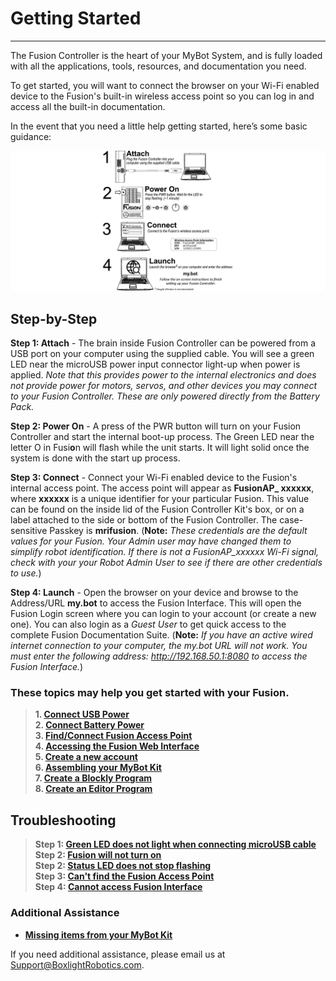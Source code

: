 # **Getting Started**
-----
The Fusion Controller is the heart of your MyBot System, and is fully loaded with all the applications, tools, resources, and documentation you need.  

To get started, you will want to connect the browser on your Wi-Fi enabled device to the Fusion's built-in wireless access point so you can log in and access all the built-in documentation.

In the event that you need a little help getting started, here’s some basic guidance:

![](img/Quick_Start/InsideLid.png)


## **Step-by-Step**
**Step 1: Attach** - The brain inside Fusion Controller can be powered from a USB port on your computer using the supplied cable.  You will see a green LED near the microUSB power input connector light-up when power is applied. *Note that this provides power to the internal electronics and does not provide power for motors, servos, and other devices you may connect to your Fusion Controller.  These are only powered directly from the Battery Pack.*

**Step 2: Power On** - A press of the PWR button will turn on your Fusion Controller and start the internal boot-up process.  The Green LED near the letter O in Fusi**o**n will flash while the unit starts.  It will light solid once the system is done with the start up process.

**Step 3: Connect** - Connect your Wi-Fi enabled device to the Fusion's internal access point.  The access point will appear as **FusionAP_ xxxxxx**, where **xxxxxx** is a unique identifier for your particular Fusion.  This value can be found on the inside lid of the Fusion Controller Kit's box, or on a label attached to the side or bottom of the Fusion Controller.  The case-sensitive Passkey is **mrifusion**.  (**Note:** *These credentials are the default values for your Fusion.  Your Admin user may have changed them to simplify robot identification.  If there is not a FusionAP_xxxxxx Wi-Fi signal, check with your your Robot Admin User to see if there are other credentials to use.*)

**Step 4: Launch** - Open the browser on your device and browse to the Address/URL **my.bot** to access the Fusion Interface.  This will open the Fusion Login screen where you can login to your account (or create a new one).  You can also login as a *Guest User* to get quick access to the complete Fusion Documentation Suite.  (**Note:** *If you have an active wired internet connection to your computer, the my.bot URL will not work.  You must enter the following address: http://192.168.50.1:8080 to access the Fusion Interface.*)



### These topics may help you get started with your Fusion. ###
>**1. [Connect USB Power](Connect_USB_Power.md)**  
>**2. [Connect Battery Power](Connect_Battery.md)**  
>**3. [Find/Connect Fusion Access Point](AP_Find.md)**  
>**4. [Accessing the Fusion Web Interface](Accessing_Web_Interface.md)**  
>**5. [Create a new account](Account_Create.md)**  
>**6. [Assembling your MyBot Kit](Robot_Building_Topic.md)**  
>**7. [Create a Blockly Program](Blockly.md)**  
>**8. [Create an Editor Program](Editor.md)**  

## **Troubleshooting**
>**Step 1: [Green LED does not light when connecting microUSB cable](Trouble_Step1.md)**  
>**Step 2: [Fusion will not turn on](Power_On.md)**  
>**Step 2: [Status LED does not stop flashing](Power_On.md#what-if-it-doesnt-stop-blinking)**  
>**Step 3: [Can't find the Fusion Access Point](Trouble_Step3.md)**  
>**Step 4: [Cannot access Fusion Interface](Trouble_Step4.md)**  

### Additional Assistance ###
- **[Missing items from your MyBot Kit](Missing_Items.md)**  

If you need additional assistance, please email us at Support@BoxlightRobotics.com.

